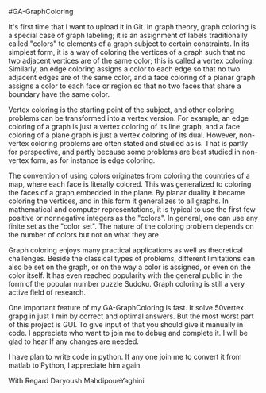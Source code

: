 #GA-GraphColoring

It's first time that I want to upload it in Git.
In graph theory, graph coloring is a special case of graph labeling; it is an assignment of labels traditionally called "colors" to elements of a graph subject to certain constraints. In its simplest form, it is a way of coloring the vertices of a graph such that no two adjacent vertices are of the same color; this is called a vertex coloring. Similarly, an edge coloring assigns a color to each edge so that no two adjacent edges are of the same color, and a face coloring of a planar graph assigns a color to each face or region so that no two faces that share a boundary have the same color.

Vertex coloring is the starting point of the subject, and other coloring problems can be transformed into a vertex version. For example, an edge coloring of a graph is just a vertex coloring of its line graph, and a face coloring of a plane graph is just a vertex coloring of its dual. However, non-vertex coloring problems are often stated and studied as is. That is partly for perspective, and partly because some problems are best studied in non-vertex form, as for instance is edge coloring.

The convention of using colors originates from coloring the countries of a map, where each face is literally colored. This was generalized to coloring the faces of a graph embedded in the plane. By planar duality it became coloring the vertices, and in this form it generalizes to all graphs. In mathematical and computer representations, it is typical to use the first few positive or nonnegative integers as the "colors". In general, one can use any finite set as the "color set". The nature of the coloring problem depends on the number of colors but not on what they are.

Graph coloring enjoys many practical applications as well as theoretical challenges. Beside the classical types of problems, different limitations can also be set on the graph, or on the way a color is assigned, or even on the color itself. It has even reached popularity with the general public in the form of the popular number puzzle Sudoku. Graph coloring is still a very active field of research. 


One important feature of my GA-GraphColoring is fast. It solve 50vertex grapg in just 1 min by correct and optimal answers. But the most worst part of this project is GUI. To give input of that you should give it manually in code. I appreciate who want to join me to debug and complete it. I will be glad to hear If any changes are needed.

I have plan to write code in python. If any one join me to convert it from matlab to Python, I appreciate him again.  



With Regard Daryoush MahdipoueYaghini